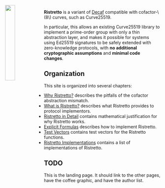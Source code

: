 <style type="text/css">
    .light .menu-bar h1 {
      margin-top: 1em;
      color: #444;
      font-size: 2em;
      font-weight: 200;
    }
</style>
<img style="float: left; width: 25%;" src="/theme/ristretto-sm.png">

**Ristretto** is a variant of [Decaf] compatible with cofactor-\\(8\\) curves,
such as Curve25519.

In particular, this allows an existing Curve25519 library to implement a
prime-order group with only a thin abstraction layer, and makes it possible
for systems using Ed25519 signatures to be safely extended with zero-knowledge
protocols, with **no additional cryptographic assumptions** and **minimal code
changes**.

[Decaf]: https://www.shiftleft.org/papers/decaf/

## Organization

This site is organized into several chapters:

- [Why Ristretto?](./why_ristretto.html) describes the pitfalls of the cofactor abstraction mismatch.
- [What is Ristretto?](./what_is_ristretto.html) describes what Ristretto provides to protocol implementors.
- [Ristretto in Detail](./details/index.html) contains mathematical justification for why Ristretto works.
- [Explicit Formulas](./formulas/index.html) describes how to implement Ristretto.
- [Test Vectors](./test_vectors/index.html) contains test vectors for the Ristretto functions.
- [Ristretto Implementations](./implementations.html) contains a list of implementations of Ristretto.

## TODO

This is the landing page. It should link to the other pages, have the
coffee graphic, and have the author list.

